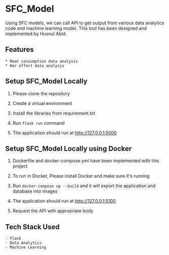 # SFC_Model

Using SFC models, we can call API to get output from various data analytics code and machine learning model. This tool has been designed and implemented by Husnul Abid.


## Features 

    * Meat consumption data analysis
    * War effect data analysis


## Setup SFC_Model Locally

1. Please clone the repository

2. Create a virtual environment 

3. Install the libraries from requirement.txt

4. Run ``` flask run ``` command

5. The application should run at http://127.0.0.1:5000


## Setup SFC_Model Locally using Docker

1. Dockerfile and docker-compose.yml have been implemented with this project

2. To run in Docker, Please install Docker and make sure it's running

3. Run ``` docker-compose up --build ``` and it will export the application and database into images

4. The application should run at http://127.0.0.1:5100

5. Request the API with appropriate body


## Tech Stack Used

    - Flask
    - Data Analytics
    - Machine Learning